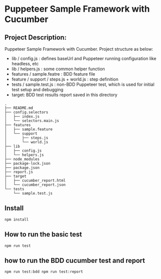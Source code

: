 # Puppeteer Sample Framework with Cucumber

## Project Description:
Puppeteer Sample Framework with Cucumber.
Project structure as below:
- lib / config.js : defines baseUrl and Puppeteer running configuration like headless, etc
- lib / helpers.js : some common helper function
- features / sample.featre : BDD feature file
- feature / support / steps.js + world.js : step definition
- tests / sample.test.js : non-BDD Puppeteer test, which is used for initial test setup and debugging
- target: BDD test results report saved in this directory

```
.
├── README.md
├── config.selectors
│   ├── index.js
│   └── selectors.main.js
├── features
│   ├── sample.feature
│   └── support
│       ├── steps.js
│       └── world.js
├── lib
│   ├── config.js
│   └── helpers.js
├── node_modules
├── package-lock.json
├── package.json
├── report.js
├── target
│   ├── cucumber_report.html
│   └── cucumber_report.json
└── tests
    └── sample.test.js
```

## Install
`npm install`

## How to run the basic test
`npm run test`

## how to run the BDD cucumber test and report
`
npm run test:bdd
npm run test:report
`
